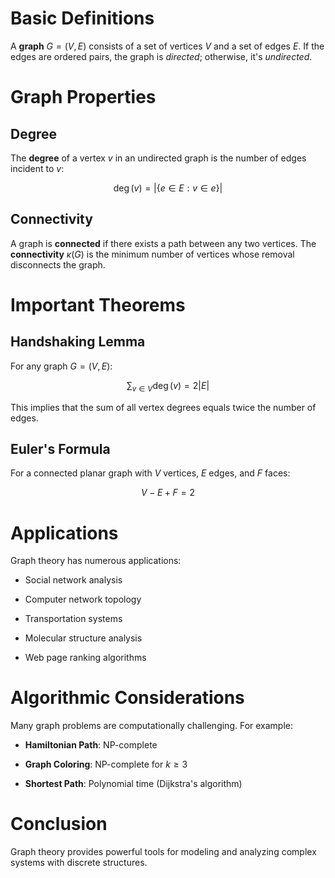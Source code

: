 Basic Definitions
=================

A **graph** $G = (V, E)$ consists of a set of vertices $V$ and a set of
edges $E$. If the edges are ordered pairs, the graph is *directed*;
otherwise, it's *undirected*.

Graph Properties
================

Degree
------

The **degree** of a vertex $v$ in an undirected graph is the number of
edges incident to $v$:

$$\deg(v) = |\{e \in E : v \in e\}|$$

Connectivity
------------

A graph is **connected** if there exists a path between any two
vertices. The **connectivity** $\kappa(G)$ is the minimum number of
vertices whose removal disconnects the graph.

Important Theorems
==================

Handshaking Lemma
-----------------

For any graph $G = (V, E)$:

$$\sum_{v \in V} \deg(v) = 2|E|$$

This implies that the sum of all vertex degrees equals twice the number
of edges.

Euler's Formula
---------------

For a connected planar graph with $V$ vertices, $E$ edges, and $F$
faces:

$$V - E + F = 2$$

Applications
============

Graph theory has numerous applications:

-   Social network analysis

-   Computer network topology

-   Transportation systems

-   Molecular structure analysis

-   Web page ranking algorithms

Algorithmic Considerations
==========================

Many graph problems are computationally challenging. For example:

-   **Hamiltonian Path**: NP-complete

-   **Graph Coloring**: NP-complete for $k \geq 3$

-   **Shortest Path**: Polynomial time (Dijkstra's algorithm)

Conclusion
==========

Graph theory provides powerful tools for modeling and analyzing complex
systems with discrete structures.
